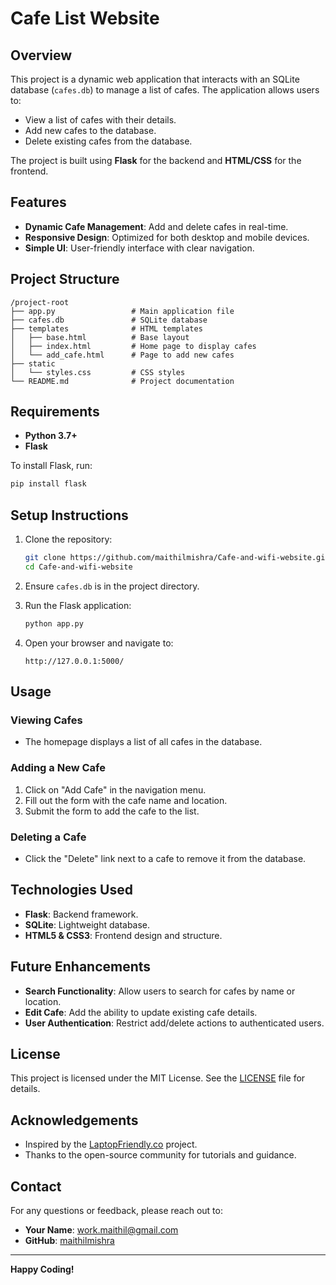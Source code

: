 # Cafe List Website

## Overview
This project is a dynamic web application that interacts with an SQLite database (`cafes.db`) to manage a list of cafes. The application allows users to:

- View a list of cafes with their details.
- Add new cafes to the database.
- Delete existing cafes from the database.

The project is built using **Flask** for the backend and **HTML/CSS** for the frontend.

## Features

- **Dynamic Cafe Management**: Add and delete cafes in real-time.
- **Responsive Design**: Optimized for both desktop and mobile devices.
- **Simple UI**: User-friendly interface with clear navigation.

## Project Structure
```
/project-root
├── app.py                 # Main application file
├── cafes.db               # SQLite database
├── templates              # HTML templates
│   ├── base.html          # Base layout
│   ├── index.html         # Home page to display cafes
│   └── add_cafe.html      # Page to add new cafes
├── static
│   └── styles.css         # CSS styles
└── README.md              # Project documentation
```

## Requirements

- **Python 3.7+**
- **Flask**

To install Flask, run:
```bash
pip install flask
```

## Setup Instructions

1. Clone the repository:
   ```bash
   git clone https://github.com/maithilmishra/Cafe-and-wifi-website.git
   cd Cafe-and-wifi-website
   ```

2. Ensure `cafes.db` is in the project directory.

3. Run the Flask application:
   ```bash
   python app.py
   ```

4. Open your browser and navigate to:
   ```
   http://127.0.0.1:5000/
   ```

## Usage

### Viewing Cafes
- The homepage displays a list of all cafes in the database.

### Adding a New Cafe
1. Click on "Add Cafe" in the navigation menu.
2. Fill out the form with the cafe name and location.
3. Submit the form to add the cafe to the list.

### Deleting a Cafe
- Click the "Delete" link next to a cafe to remove it from the database.

## Technologies Used

- **Flask**: Backend framework.
- **SQLite**: Lightweight database.
- **HTML5 & CSS3**: Frontend design and structure.

## Future Enhancements

- **Search Functionality**: Allow users to search for cafes by name or location.
- **Edit Cafe**: Add the ability to update existing cafe details.
- **User Authentication**: Restrict add/delete actions to authenticated users.

## License

This project is licensed under the MIT License. See the [LICENSE](LICENSE) file for details.

## Acknowledgements

- Inspired by the [LaptopFriendly.co](https://laptopfriendly.co/london) project.
- Thanks to the open-source community for tutorials and guidance.

## Contact

For any questions or feedback, please reach out to:

- **Your Name**: work.maithil@gmail.com
- **GitHub**: [maithilmishra](https://github.com/maithilmishra)

---

**Happy Coding!**

